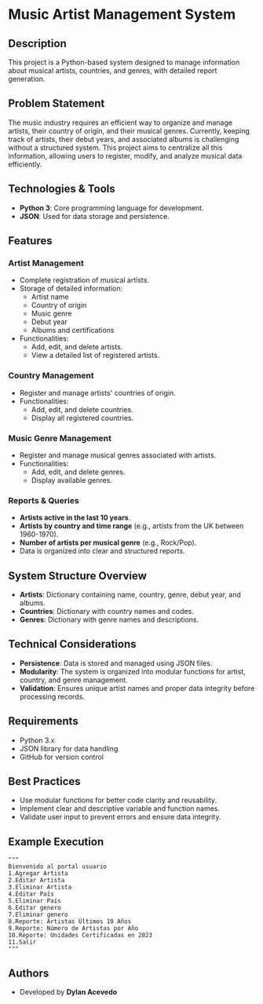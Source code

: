 # Music Artist Management System

## Description

This project is a Python-based system designed to manage information about musical artists, countries, and genres, with detailed report generation.

## Problem Statement

The music industry requires an efficient way to organize and manage artists, their country of origin, and their musical genres. Currently, keeping track of artists, their debut years, and associated albums is challenging without a structured system. This project aims to centralize all this information, allowing users to register, modify, and analyze musical data efficiently.

## Technologies & Tools

- **Python 3**: Core programming language for development.
- **JSON**: Used for data storage and persistence.

## Features

### **Artist Management**

- Complete registration of musical artists.
- Storage of detailed information:
  - Artist name
  - Country of origin
  - Music genre
  - Debut year
  - Albums and certifications
- Functionalities:
  - Add, edit, and delete artists.
  - View a detailed list of registered artists.

### **Country Management**

- Register and manage artists' countries of origin.
- Functionalities:
  - Add, edit, and delete countries.
  - Display all registered countries.

### **Music Genre Management**

- Register and manage musical genres associated with artists.
- Functionalities:
  - Add, edit, and delete genres.
  - Display available genres.

### **Reports & Queries**

- **Artists active in the last 10 years**.
- **Artists by country and time range** (e.g., artists from the UK between 1960-1970).
- **Number of artists per musical genre** (e.g., Rock/Pop).
- Data is organized into clear and structured reports.

## System Structure Overview

- **Artists**: Dictionary containing name, country, genre, debut year, and albums.
- **Countries**: Dictionary with country names and codes.
- **Genres**: Dictionary with genre names and descriptions.

## Technical Considerations

- **Persistence**: Data is stored and managed using JSON files.
- **Modularity**: The system is organized into modular functions for artist, country, and genre management.
- **Validation**: Ensures unique artist names and proper data integrity before processing records.

## Requirements

- Python 3.x
- JSON library for data handling
- GitHub for version control

## Best Practices

- Use modular functions for better code clarity and reusability.
- Implement clear and descriptive variable and function names.
- Validate user input to prevent errors and ensure data integrity.

## Example Execution

```
"""
Bienvenido al portal usuario
1.Agregar Artista
2.Editar Artista
3.Eliminar Artista
4.Editar País
5.Eliminar País
6.Editar genero
7.Eliminar genero
8.Reporte: Artistas Últimos 10 Años
9.Reporte: Número de Artistas por Año
10.Reporte: Unidades Certificadas en 2023
11.Salir
"""

```



## Authors

- Developed by **Dylan Acevedo**

